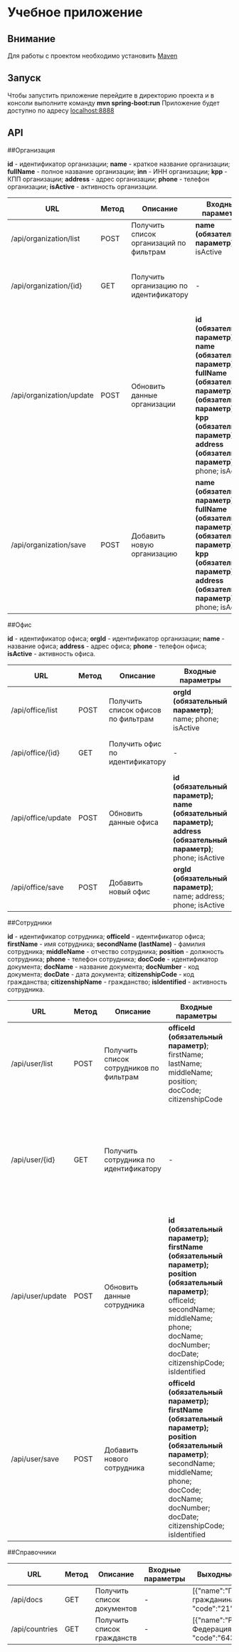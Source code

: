 # Учебное приложение

## Внимание
Для работы с проектом необходимо установить [Maven](https://maven.apache.org/download.cgi "Скачать Maven")

## Запуск
Чтобы запустить приложение перейдите в директорию проекта и в консоли выполните команду **mvn spring-boot:run**
Приложение будет доступно по адресу [localhost:8888](//localhost:8888 "Учебное приложение")

## API
##Организация

**id** - идентификатор организации;
**name** - краткое название организации;
**fullName** - полное название организации; 
**inn** - ИНН организации; 
**kpp** - КПП организации; 
**address** - адрес организации; 
**phone** - телефон организации; 
**isActive** - активность организации.

URL| Метод|Описание|Входные параметры|Выходные данные
---| ---- | ------ | --------------- | -------------- 
/api/organization/list|POST|Получить список организаций по фильтрам|**name (обязательный параметр)**; inn; isActive|[{"id":"", "name":"", "isActive":"true"}, ...]
/api/organization/{id}|GET|Получить организацию по идентификатору|-|{"id":"", "name":"", "fullName":"", "inn":"", "kpp":"", "address":"", "phone":"", "isActive":"true"}
/api/organization/update|POST|Обновить данные организации|**id (обязательный параметр); name (обязательный параметр); fullName (обязательный параметр); inn (обязательный параметр); kpp (обязательный параметр); address (обязательный параметр)**; phone; isActive|{"result":"success"}
/api/organization/save|POST|Добавить новую организацию|**name (обязательный параметр); fullName (обязательный параметр); inn (обязательный параметр); kpp (обязательный параметр); address (обязательный параметр)**; phone; isActive|{"result":"success"}

##Офис

**id** - идентификатор офиса;
**orgId** - идентификатор организации;
**name** - название офиса;
**address** - адрес офиса; 
**phone** - телефон офиса; 
**isActive** - активность офиса.

URL| Метод|Описание|Входные параметры|Выходные данные
---| ---- | ------ | --------------- | -------------- 
/api/office/list|POST|Получить список офисов по фильтрам|**orgId (обязательный параметр)**; name; phone; isActive|[{"id":"", "name":"", "isActive":"true"}, ...]
/api/office/{id}|GET|Получить офис по идентификатору|-|{"id":"", "name":"", "address":"", "phone":"", isActive":"true"}
/api/office/update|POST|Обновить данные офиса|**id (обязательный параметр); name (обязательный параметр); address (обязательный параметр)**; phone; isActive|{"result":"success"}
/api/office/save|POST|Добавить новый офис|**orgId (обязательный параметр)**; name; address; phone; isActive|{"result":"success"}

##Сотрудники

**id** - идентификатор сотрудника;
**officeId** - идентификатор офиса;
**firstName** - имя сотрудника;
**secondName (lastName)** - фамилия сотрудника;
**middleName** - отчество сотрудника;
**position** - должность сотрудника; 
**phone** - телефон сотрудника; 
**docCode** - идентификатор документа; 
**docName** - название документа; 
**docNumber** - код документа; 
**docDate** - дата документа; 
**citizenshipCode** - код гражданства; 
**citizenshipName** - гражданство; 
**isIdentified** - активность сотрудника.

URL| Метод|Описание|Входные параметры|Выходные данные
---| ---- | ------ | --------------- | -------------- 
/api/user/list|POST|Получить список сотрудников по фильтрам|**officeId (обязательный параметр)**; firstName; lastName; middleName; position; docCode; citizenshipCode|[{"id":"", "firstName":"", "secondName":"", "middleName":"", "position":""}, ...]
/api/user/{id}|GET|Получить сотрудника по идентификатору|-|{"id":"", "firstName":"", "secondName":"", "middleName":"", "position":"", "phone":"", "docName":"", "docNumber":"", "docDate":"", "citizenshipName":"", "citizenshipCode":"", "isIdentified":""}
/api/user/update|POST|Обновить данные сотрудника|**id (обязательный параметр); firstName (обязательный параметр); position (обязательный параметр)**; officeId; secondName; middleName; phone; docName; docNumber; docDate; citizenshipCode; isIdentified|{"result":"success"}
/api/user/save|POST|Добавить нового сотрудника|**officeId (обязательный параметр); firstName (обязательный параметр); position (обязательный параметр)**; secondName; middleName; phone; docCode; docName; docNumber; docDate; citizenshipCode; isIdentified|{"result":"success"}

##Справочники

URL| Метод|Описание|Входные параметры|Выходные данные
---| ---- | ------ | --------------- | -------------- 
/api/docs|GET|Получить список документов|-|[{"name":"Паспорт гражданина РФ", "code":"21"}, ...]
/api/countries|GET|Получить список гражданств|-|[{"name":"Российская Федерация", "code":"643"}, ...]